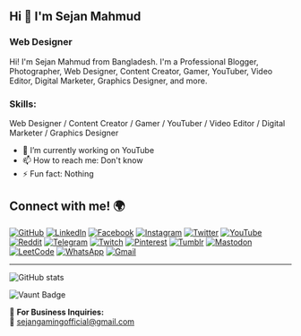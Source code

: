 ## Hi 👋 I'm Sejan Mahmud 
### Web Designer

Hi! I'm Sejan Mahmud from Bangladesh. I'm a Professional Blogger, Photographer, Web Designer, Content Creator, Gamer, YouTuber, Video Editor, Digital Marketer, Graphics Designer, and more.

### Skills:
Web Designer / Content Creator / Gamer / YouTuber / Video Editor / Digital Marketer / Graphics Designer

- 🔭 I’m currently working on YouTube  
- 📫 How to reach me: Don't know  
- ⚡ Fun fact: Nothing  

## Connect with me! 🌍  

[![GitHub](https://img.shields.io/badge/GitHub-000000?style=for-the-badge&logo=github&logoColor=white)](https://github.com/Sejanmahmudofficial)
[![LinkedIn](https://img.shields.io/badge/LinkedIn-0077B5?style=for-the-badge&logo=linkedin&logoColor=white)](https://www.linkedin.com/in/sejanmahmudofficial/)
[![Facebook](https://img.shields.io/badge/Facebook-1877F2?style=for-the-badge&logo=facebook&logoColor=white)](https://www.facebook.com/SejanMahmudOfficial)
[![Instagram](https://img.shields.io/badge/Instagram-E4405F?style=for-the-badge&logo=instagram&logoColor=white)](https://www.instagram.com/sejan__mahmud/)
[![Twitter](https://img.shields.io/badge/Twitter-1DA1F2?style=for-the-badge&logo=twitter&logoColor=white)](https://twitter.com/Sejan__Mahmud)
[![YouTube](https://img.shields.io/badge/YouTube-FF0000?style=for-the-badge&logo=youtube&logoColor=white)](https://youtube.com/@sejan_gaming_official?si=JtscGk7KtbdYDylo)
[![Reddit](https://img.shields.io/badge/Reddit-FF4500?style=for-the-badge&logo=reddit&logoColor=white)](https://www.reddit.com/user/Sejan__Mahmud)
[![Telegram](https://img.shields.io/badge/Telegram-2CA5E0?style=for-the-badge&logo=telegram&logoColor=white)](http://t.me/Sejan_Mahmud)
[![Twitch](https://img.shields.io/badge/Twitch-9146FF?style=for-the-badge&logo=twitch&logoColor=white)](https://twitch.tv/sejanmahmud)
[![Pinterest](https://img.shields.io/badge/Pinterest-BD081C?style=for-the-badge&logo=pinterest&logoColor=white)](https://Pinterest.com/Sejan_Mahmud)
[![Tumblr](https://img.shields.io/badge/Tumblr-36465D?style=for-the-badge&logo=tumblr&logoColor=white)](https://Tumblr.com/@sejanmahmud)
[![Mastodon](https://img.shields.io/badge/Mastodon-6364FF?style=for-the-badge&logo=mastodon&logoColor=white)](https://mastodon.social/@SejanMahmud)
[![LeetCode](https://img.shields.io/badge/LeetCode-FFA116?style=for-the-badge&logo=leetcode&logoColor=white)](https://leetcode.com/SejanMahmud)
[![WhatsApp](https://img.shields.io/badge/WhatsApp-25D366?style=for-the-badge&logo=whatsapp&logoColor=white)](https://wa.me/8801892063187)
[![Gmail](https://img.shields.io/badge/Gmail-D14836?style=for-the-badge&logo=gmail&logoColor=white)](mailto:sejangamingofficial@gmail.com)

---

![GitHub stats](https://github-readme-stats.vercel.app/api?username=Sejanmahmudofficial&show_icons=true&count_private=true)  

![Vaunt Badge](https://api.vaunt.dev/v1/github/entities/Sejanmahmudofficial/contributions?format=svg&private=true)  

📧 **For Business Inquiries:**  
📩 sejangamingofficial@gmail.com
